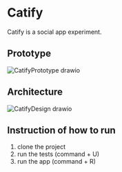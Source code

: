 # Catify
 Catify is a social app experiment.
 
## Prototype
![CatifyPrototype drawio](https://github.com/jastinmartinez/UIKit---Projects/assets/36866323/09d383b3-6f5b-4735-b280-ef5a7db1c1a1)

## Architecture
![CatifyDesign drawio](https://github.com/jastinmartinez/UIKit---Projects/assets/36866323/237279cf-e875-4c1f-9b90-8a9376738903)

## Instruction of how to run

1. clone the project
2. run the tests (command + U)
3. run the app (command + R)

